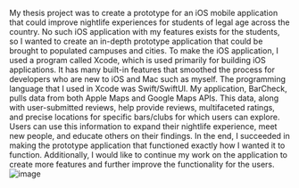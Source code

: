 My thesis project was to create a prototype for an iOS mobile application that could improve nightlife experiences for students of legal age across the country. No such iOS application with my features exists for the students, so I wanted to create an in-depth prototype application that could be brought to populated campuses and cities. To make the iOS application, I used a program called Xcode, which is used primarily for building iOS applications. It has many built-in features that smoothed the process for developers who are new to iOS and Mac such as myself. The programming language that I used in Xcode was Swift/SwiftUI. My application, BarCheck, pulls data from both Apple Maps and Google Maps APIs. This data, along with user-submitted reviews, help provide reviews, multifaceted ratings, and precise locations for specific bars/clubs for which users can explore. Users can use this information to expand their nightlife experience, meet new people, and educate others on their findings. In the end, I succeeded in making the prototype application that functioned exactly how I wanted it to function. Additionally, I would like to continue my work on the application to create more features and further improve the functionality for the users. ![image](https://github.com/ipetrell/BarCheck/assets/89494790/dc25b04b-16da-4a21-9e68-8db88da7bb15)
